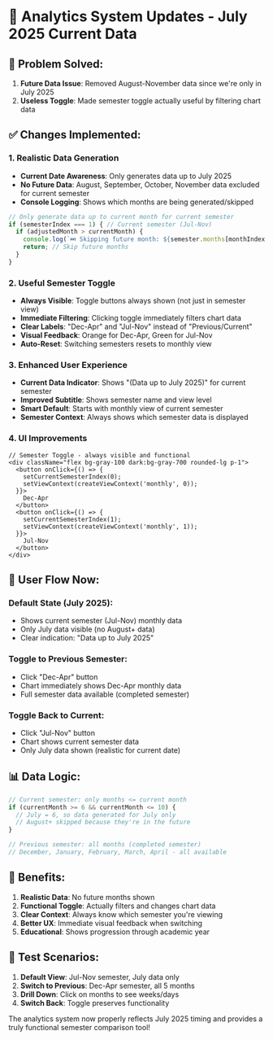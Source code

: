 # 🔄 Analytics System Updates - July 2025 Current Data

## 📅 **Problem Solved:**
1. **Future Data Issue**: Removed August-November data since we're only in July 2025
2. **Useless Toggle**: Made semester toggle actually useful by filtering chart data

## ✅ **Changes Implemented:**

### **1. Realistic Data Generation**
- **Current Date Awareness**: Only generates data up to July 2025
- **No Future Data**: August, September, October, November data excluded for current semester
- **Console Logging**: Shows which months are being generated/skipped

```typescript
// Only generate data up to current month for current semester
if (semesterIndex === 1) { // Current semester (Jul-Nov)
  if (adjustedMonth > currentMonth) {
    console.log(`⏭️ Skipping future month: ${semester.months[monthIndex]}`);
    return; // Skip future months
  }
}
```

### **2. Useful Semester Toggle**
- **Always Visible**: Toggle buttons always shown (not just in semester view)
- **Immediate Filtering**: Clicking toggle immediately filters chart data
- **Clear Labels**: "Dec-Apr" and "Jul-Nov" instead of "Previous/Current"
- **Visual Feedback**: Orange for Dec-Apr, Green for Jul-Nov
- **Auto-Reset**: Switching semesters resets to monthly view

### **3. Enhanced User Experience**
- **Current Data Indicator**: Shows "(Data up to July 2025)" for current semester
- **Improved Subtitle**: Shows semester name and view level
- **Smart Default**: Starts with monthly view of current semester
- **Semester Context**: Always shows which semester data is displayed

### **4. UI Improvements**
```tsx
// Semester Toggle - always visible and functional
<div className="flex bg-gray-100 dark:bg-gray-700 rounded-lg p-1">
  <button onClick={() => {
    setCurrentSemesterIndex(0);
    setViewContext(createViewContext('monthly', 0));
  }}>
    Dec-Apr
  </button>
  <button onClick={() => {
    setCurrentSemesterIndex(1);
    setViewContext(createViewContext('monthly', 1));
  }}>
    Jul-Nov
  </button>
</div>
```

## 🎯 **User Flow Now:**

### **Default State (July 2025):**
- Shows current semester (Jul-Nov) monthly data
- Only July data visible (no August+ data)
- Clear indication: "Data up to July 2025"

### **Toggle to Previous Semester:**
- Click "Dec-Apr" button
- Chart immediately shows Dec-Apr monthly data
- Full semester data available (completed semester)

### **Toggle Back to Current:**
- Click "Jul-Nov" button  
- Chart shows current semester data
- Only July data shown (realistic for current date)

## 📊 **Data Logic:**
```typescript
// Current semester: only months <= current month
if (currentMonth >= 6 && currentMonth <= 10) {
  // July = 6, so data generated for July only
  // August+ skipped because they're in the future
}

// Previous semester: all months (completed semester)
// December, January, February, March, April - all available
```

## 🎉 **Benefits:**
1. **Realistic Data**: No future months shown
2. **Functional Toggle**: Actually filters and changes chart data
3. **Clear Context**: Always know which semester you're viewing
4. **Better UX**: Immediate visual feedback when switching
5. **Educational**: Shows progression through academic year

## 🚀 **Test Scenarios:**
1. **Default View**: Jul-Nov semester, July data only
2. **Switch to Previous**: Dec-Apr semester, all 5 months
3. **Drill Down**: Click on months to see weeks/days
4. **Switch Back**: Toggle preserves functionality

The analytics system now properly reflects July 2025 timing and provides a truly functional semester comparison tool!

